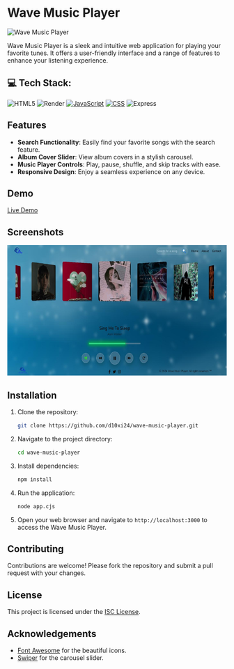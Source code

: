 # Wave Music Player

![Wave Music Player]()

Wave Music Player is a sleek and intuitive web application for playing your favorite tunes. It offers a user-friendly interface and a range of features to enhance your listening experience.

## 💻 Tech Stack:
![HTML5](https://img.shields.io/badge/html5-%23E34F26.svg?style=plastic&logo=html5&logoColor=white) ![Render](https://img.shields.io/badge/Render-%46E3B7.svg?style=plastic&logo=render&logoColor=white)
[![JavaScript](https://img.shields.io/badge/JavaScript-333333?style=plastic&logo=javascript)](https://img.shields.io/badge/JavaScript-333333?style=plastic&logo=javascript)
[![CSS](https://img.shields.io/badge/CSS-1572B6?style=plastic&logo=css3&logoColor=white)](https://img.shields.io/badge/CSS-1572B6?style=plastic&logo=css3&logoColor=white)
![Express](https://img.shields.io/badge/Express-000000?style=plastic&logo=express&logoColor=white)

## Features

- **Search Functionality**: Easily find your favorite songs with the search feature.
- **Album Cover Slider**: View album covers in a stylish carousel.
- **Music Player Controls**: Play, pause, shuffle, and skip tracks with ease.
- **Responsive Design**: Enjoy a seamless experience on any device.

## Demo

[Live Demo](https://wave-music-player.onrender.com/)

## Screenshots

<p align="center"  >
  <img height="300" width="650" src="Screenshot_2024.jpg" />
</p>


## Installation

1. Clone the repository:

   ```bash
   git clone https://github.com/d10xi24/wave-music-player.git
   ```

2. Navigate to the project directory:

   ```bash
   cd wave-music-player
   ```

3. Install dependencies:

   ```bash
   npm install
   ```

4. Run the application:

   ```bash
   node app.cjs
   ```

5. Open your web browser and navigate to `http://localhost:3000` to access the Wave Music Player.

## Contributing

Contributions are welcome! Please fork the repository and submit a pull request with your changes.

## License

This project is licensed under the [ISC License](LICENSE).

## Acknowledgements

- [Font Awesome](https://fontawesome.com/) for the beautiful icons.
- [Swiper](https://swiperjs.com/) for the carousel slider.
